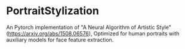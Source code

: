 # PortraitStylization
An Pytorch implementation of "A Neural Algorithm of Artistic Style" (https://arxiv.org/abs/1508.06576), Optimized for human portraits with auxiliary models for face feature extraction.
